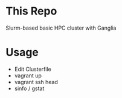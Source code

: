 This Repo
=========

Slurm-based basic HPC cluster with Ganglia


Usage
=====

* Edit Clusterfile
* vagrant up
* vagrant ssh head
* sinfo / gstat
